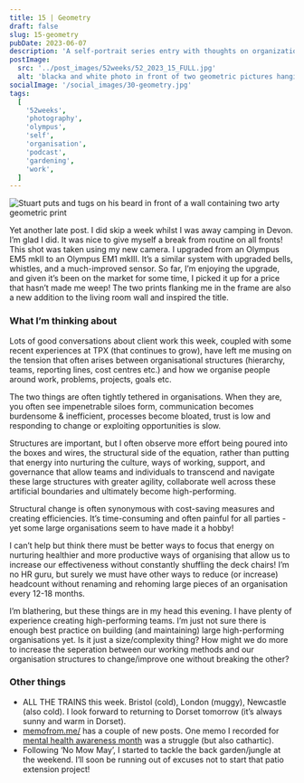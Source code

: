 ```yaml
---
title: 15 | Geometry
draft: false
slug: 15-geometry
pubDate: 2023-06-07
description: 'A self-portrait series entry with thoughts on organization, work, and personal growth, inspired by geometric art.'
postImage:
  src: '../post_images/52weeks/52_2023_15_FULL.jpg'
  alt: 'blacka and white photo in front of two geometric pictures hanging on the wall'
socialImage: '/social_images/30-geometry.jpg'
tags:
  [
    '52weeks',
    'photography',
    'olympus',
    'self',
    'organisation',
    'podcast',
    'gardening',
    'work',
  ]
---
```


![Stuart puts and tugs on his beard in front of a wall containing two arty geometric print](../post_images/52weeks/52_2023_15_FULL.jpg)

Yet another late post. I did skip a week whilst I was away camping in Devon. I’m glad I did. It was nice to give myself a break from routine on all fronts! This shot was taken using my new camera. I upgraded from an Olympus EM5 mkII to an Olympus EM1 mkIII. It’s a similar system with upgraded bells, whistles, and a much-improved sensor. So far, I’m enjoying the upgrade, and given it’s been on the market for some time, I picked it up for a price that hasn’t made me weep! The two prints flanking me in the frame are also a new addition to the living room wall and inspired the title.

### What I’m thinking about

Lots of good conversations about client work this week, coupled with some recent experiences at TPX (that continues to grow), have left me musing on the tension that often arises between organisational structures (hierarchy, teams, reporting lines, cost centres etc.) and how we organise people around work, problems, projects, goals etc.

The two things are often tightly tethered in organisations. When they are, you often see impenetrable siloes form, communication becomes burdensome & inefficient, processes become bloated, trust is low and responding to change or exploiting opportunities is slow.

Structures are important, but I often observe more effort being poured into the boxes and wires, the structural side of the equation, rather than putting that energy into nurturing the culture, ways of working, support, and governance that allow teams and individuals to transcend and navigate these large structures with greater agility, collaborate well across these artificial boundaries and ultimately become high-performing.

Structural change is often synonymous with cost-saving measures and creating efficiencies. It’s time-consuming and often painful for all parties - yet some large organisations seem to have made it a hobby!

I can’t help but think there must be better ways to focus that energy on nurturing healthier and more productive ways of organising that allow us to increase our effectiveness without constantly shuffling the deck chairs! I’m no HR guru, but surely we must have other ways to reduce (or increase) headcount without renaming and rehoming large pieces of an organisation every 12-18 months.

I’m blathering, but these things are in my head this evening. I have plenty of experience creating high-performing teams. I’m just not sure there is enough best practice on building (and maintaining) large high-performing organisations yet. Is it just a size/complexity thing? How might we do more to increase the seperation between our working methods and our organisation structures to change/improve one without breaking the other?

### Other things

- ALL THE TRAINS this week. Bristol (cold), London (muggy), Newcastle (also cold). I look forward to returning to Dorset tomorrow (it’s always sunny and warm in Dorset).
- [memofrom.me/](https://memofrom.me) has a couple of new posts. One memo I recorded for [mental health awareness month](https://memofrom.me/memos/3-mental-health-awareness/) was a struggle (but also cathartic).
- Following ‘No Mow May’, I started to tackle the back garden/jungle at the weekend. I’ll soon be running out of excuses not to start that patio extension project!

